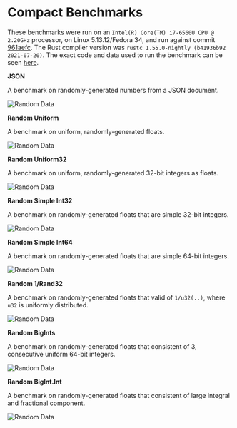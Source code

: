 # Compact Benchmarks

These benchmarks were run on an `Intel(R) Core(TM) i7-6560U CPU @ 2.20GHz` processor, on Linux 5.13.12/Fedora 34, and run against commit [961aefc](https://github.com/Alexhuszagh/rust-lexical-experimental/commit/961aefc5d7c1f4eb8b10c043a585644bc891c832). The Rust compiler version was `rustc 1.55.0-nightly (b41936b92 2021-07-20)`. The exact code and data used to run the benchmark can be seen [here](https://github.com/Alexhuszagh/rust-lexical/tree/main/lexical-benchmark/write-float).

**JSON**

A benchmark on randomly-generated numbers from a JSON document.

![Random Data](https://raw.githubusercontent.com/Alexhuszagh/rust-lexical/main/lexical-write-float/assets/json_features=compact.svg)

**Random Uniform**

A benchmark on uniform, randomly-generated floats.

![Random Data](https://raw.githubusercontent.com/Alexhuszagh/rust-lexical/main/lexical-write-float/assets/random_uniform_features=compact.svg)

**Random Uniform32**

A benchmark on uniform, randomly-generated 32-bit integers as floats.

![Random Data](https://raw.githubusercontent.com/Alexhuszagh/rust-lexical/main/lexical-write-float/assets/random_uniform32_features=compact.svg)

**Random Simple Int32**

A benchmark on randomly-generated floats that are simple 32-bit integers.

![Random Data](https://raw.githubusercontent.com/Alexhuszagh/rust-lexical/main/lexical-write-float/assets/random_simple_int32_features=compact.svg)

**Random Simple Int64**

A benchmark on randomly-generated floats that are simple 64-bit integers.

![Random Data](https://raw.githubusercontent.com/Alexhuszagh/rust-lexical/main/lexical-write-float/assets/random_simple_int64_features=compact.svg)

**Random 1/Rand32**

A benchmark on randomly-generated floats that valid of `1/u32(..)`, where `u32` is uniformly distributed.

![Random Data](https://raw.githubusercontent.com/Alexhuszagh/rust-lexical/main/lexical-write-float/assets/random_one_over_rand32_features=compact.svg)

**Random BigInts**

A benchmark on randomly-generated floats that consistent of 3, consecutive uniform 64-bit integers.

![Random Data](https://raw.githubusercontent.com/Alexhuszagh/rust-lexical/main/lexical-write-float/assets/random_big_ints_features=compact.svg)

**Random BigInt.Int**

A benchmark on randomly-generated floats that consistent of large integral and fractional component.

![Random Data](https://raw.githubusercontent.com/Alexhuszagh/rust-lexical/main/lexical-write-float/assets/random_big_int_dot_int_features=compact.svg)
